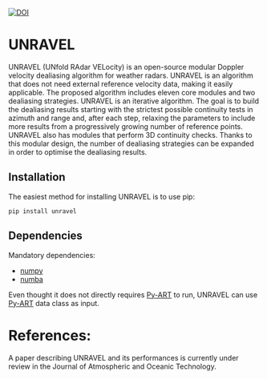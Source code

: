 [![DOI](https://zenodo.org/badge/119326382.svg)](https://zenodo.org/badge/latestdoi/119326382)

# UNRAVEL

UNRAVEL (UNfold RAdar VELocity) is an open-source modular Doppler velocity dealiasing algorithm for weather radars. UNRAVEL is an algorithm that does not need external reference velocity data, making it easily applicable. The proposed algorithm includes eleven core modules and two dealiasing strategies. UNRAVEL is an iterative algorithm. The goal is to build the dealiasing results starting with the strictest possible continuity tests in azimuth and range and, after each step, relaxing the parameters to include more results from a progressively growing number of reference points. UNRAVEL also has modules that perform 3D continuity checks. Thanks to this modular design, the number of dealiasing strategies can be expanded in order to optimise the dealiasing results.

## Installation

The easiest method for installing UNRAVEL is to use pip:

```pip install unravel```

## Dependencies

Mandatory dependencies:
- [numpy][1]
- [numba][2]

Even thought it does not directly requires [Py-ART][3] to run, UNRAVEL can use [Py-ART][3] data class as input.

[1]: http://www.scipy.org/
[2]: http://numba.pydata.org
[3]: https://github.com/ARM-DOE/pyart

# References:

A paper describing UNRAVEL and its performances is currently under review in the Journal of Atmospheric and Oceanic Technology.